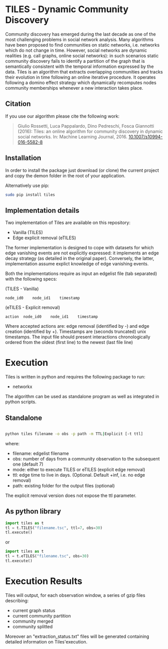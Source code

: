 # TILES - Dynamic Community Discovery

Community discovery has emerged during the last decade as one of the most challenging problems in social network analysis. Many algorithms have been proposed to find communities on static networks, i.e. networks which do not change in time. However, social networks are dynamic realities (e.g. call graphs, online social networks): in such scenarios static community discovery fails to identify a partition of the graph that is semantically consistent with the temporal information expressed by the data. 
Tiles is an algorithm that extracts overlapping communities and tracks their evolution in time following an online iterative procedure. It operates following a domino effect strategy which dynamically recomputes nodes community memberships whenever a new interaction takes place. 

## Citation
If you use our algorithm please cite the following work:

>Giulio Rossetti, Luca Pappalardo, Dino Pedreschi, Fosca Giannotti (2016): 
>Tiles: an online algorithm for community discovery in dynamic social networks. 
>In: Machine Learning Journal, 2016. [10.1007/s10994-016-5582-8](doi:10.1007/s10994-016-5582-8)

## Installation

In order to install the package just download (or clone) the current project and copy the demon folder in the root of your application.

Alternatively use pip:
```bash
sudo pip install tiles
```

## Implementation details

Two implementation of Tiles are available on this repository:
- Vanilla (TILES)
- Edge explicit removal (eTILES)

The former implementation is designed to cope with datasets for which edge vanishing events are not explicitly expressed: it implements an edge decay strategy (as detailed in the original paper). 
Conversely, the latter, implementation assume explict knowledge of edge vanishing events.

Both the implementations require as input an edgelist file (tab separated) with the following specs:

(TILES - Vanilla)
```
node_id0    node_id1    timestamp
```
(eTILES - Explicit removal)
```
action  node_id0    node_id1    timestamp
```
Where accepted actions are: edge removal (identified by -) and edge creation (identified by +). 
Timestamps are (seconds truncated) unix timestamps.
The input file should present interactions chronologically ordered from the oldest (first line) to the newest (last file line)

# Execution
Tiles is written in python and requires the following package to run:
- networkx

The algorithm can be used as standalone program as well as integrated in python scripts.

## Standalone

```bash

python tiles filename -o obs -p path -m TTL|Explicit [-t ttl]
```

where:
* filename: edgelist filename
* obs: number of days from a community observation to the subsequent one (default 7)
* mode: either to execute TILES or eTILES (explicit edge removal)
* ttl: edge time to live in days. (Optional. Default +inf, i.e. no edge removal)
* path: existing folder for the output files (optional)

The explicit removal version does not expose the ttl parameter.

## As python library
```python
import tiles as t
tl = t.TILES("filename.tsc", ttl=7, obs=30)
tl.execute()
```

or

```python
import tiles as t
tl = t.eTILES("filename.tsc", obs=30)
tl.execute()
```

# Execution Results
Tiles will output, for each observation window, a series of gzip files describing:

- current graph status
- current community partition
- community merged
- community splitted

Moreover an "extraction_status.txt" files will be generated containing detailed information on Tiles'execution.
